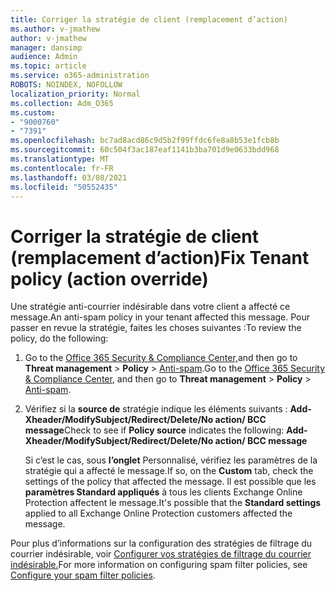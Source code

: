 ```yaml
---
title: Corriger la stratégie de client (remplacement d’action)
ms.author: v-jmathew
author: v-jmathew
manager: dansimp
audience: Admin
ms.topic: article
ms.service: o365-administration
ROBOTS: NOINDEX, NOFOLLOW
localization_priority: Normal
ms.collection: Adm_O365
ms.custom:
- "9000760"
- "7391"
ms.openlocfilehash: bc7ad8acd86c9d5b2f99ffdc6fe8a8b53e1fcb8b
ms.sourcegitcommit: 60c504f3ac187eaf1141b3ba701d9e0633bdd968
ms.translationtype: MT
ms.contentlocale: fr-FR
ms.lasthandoff: 03/08/2021
ms.locfileid: "50552435"
---
```

# <a name="fix-tenant-policy-action-override"></a><span data-ttu-id="a86f9-102">Corriger la stratégie de client (remplacement d’action)</span><span class="sxs-lookup"><span data-stu-id="a86f9-102">Fix Tenant policy (action override)</span></span>

<span data-ttu-id="a86f9-103">Une stratégie anti-courrier indésirable dans votre client a affecté ce message.</span><span class="sxs-lookup"><span data-stu-id="a86f9-103">An anti-spam policy in your tenant affected this message.</span></span> <span data-ttu-id="a86f9-104">Pour passer en revue la stratégie, faites les choses suivantes :</span><span class="sxs-lookup"><span data-stu-id="a86f9-104">To review the policy, do the following:</span></span>

1. <span data-ttu-id="a86f9-105">Go to the [Office 365 Security & Compliance Center,](https://go.microsoft.com/fwlink/p/?linkid=2077143)and then go to **Threat management**  >  **Policy**  >  [Anti-spam](https://go.microsoft.com/fwlink/?linkid=2101518).</span><span class="sxs-lookup"><span data-stu-id="a86f9-105">Go to the [Office 365 Security & Compliance Center](https://go.microsoft.com/fwlink/p/?linkid=2077143), and then go to **Threat management** > **Policy** > [Anti-spam](https://go.microsoft.com/fwlink/?linkid=2101518).</span></span>
2. <span data-ttu-id="a86f9-106">Vérifiez si la **source de** stratégie indique les éléments suivants :  **Add-Xheader/ModifySubject/Redirect/Delete/No action/ BCC message**</span><span class="sxs-lookup"><span data-stu-id="a86f9-106">Check to see if **Policy source** indicates the following:  **Add-Xheader/ModifySubject/Redirect/Delete/No action/ BCC message**</span></span>

    <span data-ttu-id="a86f9-107">Si c’est le cas, sous **l’onglet** Personnalisé, vérifiez les paramètres de la stratégie qui a affecté le message.</span><span class="sxs-lookup"><span data-stu-id="a86f9-107">If so, on the **Custom** tab, check the settings of the policy that affected the message.</span></span> <span data-ttu-id="a86f9-108">Il est possible que les **paramètres Standard appliqués** à tous les clients Exchange Online Protection affectent le message.</span><span class="sxs-lookup"><span data-stu-id="a86f9-108">It's possible that the **Standard settings** applied to all Exchange Online Protection customers affected the message.</span></span>

<span data-ttu-id="a86f9-109">Pour plus d’informations sur la configuration des stratégies de filtrage du courrier indésirable, voir [Configurer vos stratégies de filtrage du courrier indésirable.](https://go.microsoft.com/fwlink/?linkid=2101431)</span><span class="sxs-lookup"><span data-stu-id="a86f9-109">For more information on configuring spam filter policies, see [Configure your spam filter policies](https://go.microsoft.com/fwlink/?linkid=2101431).</span></span>
